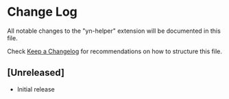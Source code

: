 # Change Log

All notable changes to the "yn-helper" extension will be documented in this file.

Check [Keep a Changelog](http://keepachangelog.com/) for recommendations on how to structure this file.

## [Unreleased]

- Initial release